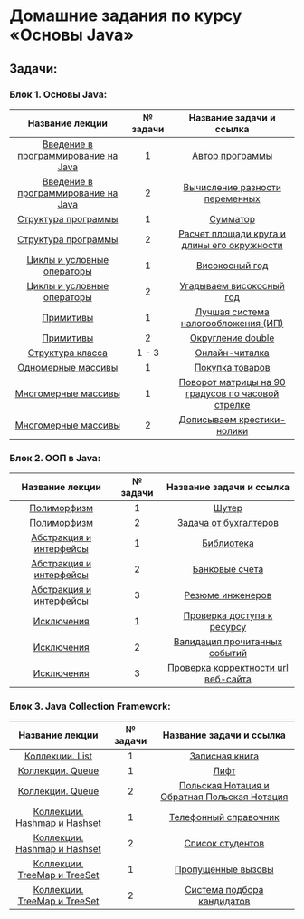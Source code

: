 # **Домашние задания по курсу «Основы Java»**

## **Задачи**:

### **Блок 1. Основы Java:**
| Название лекции | № задачи |                                       Название задачи и ссылка                                        |
|:---------------:|:--------:|:-----------------------------------------------------------------------------------------------------:|
|[Введение в программирование на Java](https://github.com/netology-code/java-homeworks/tree/master/introduction/1.1.1)|1|[Автор программы](https://github.com/kotamadeo/Netology-JavaBasis-Introduction-1.1.1.Author)|
|[Введение в программирование на Java](https://github.com/netology-code/java-homeworks/tree/master/introduction/1.1.2)|2|[Вычисление разности переменных](https://github.com/kotamadeo/Netology-JavaBasis-Introduction-1.1.2.Subtract)|
|[Структура программы](https://github.com/netology-code/java-homeworks/tree/master/program-structure/1.2.1)|1|[Сумматор](https://github.com/kotamadeo/Netology-JavaBasis-ProgramsStructure-1.2.1.Adder)|
|[Структура программы](https://github.com/netology-code/java-homeworks/tree/master/program-structure/1.2.2)|2|[Расчет площади круга и длины его окружности](https://github.com/kotamadeo/Netology-JavaBasis-ProgramsStructure-1.2.2.Area)|
|[Циклы и условные операторы](https://github.com/netology-code/java-homeworks/tree/master/conditional-statements-cycles/1.3.1)|1|[Високосный год](https://github.com/kotamadeo/Netology-JavaBasis-Loops-1.3.1.Leap)|
|[Циклы и условные операторы](https://github.com/netology-code/java-homeworks/tree/master/conditional-statements-cycles/1.3.2)|2|     [Угадываем високосный год](https://github.com/kotamadeo/Netology-JavaBasis-Loops-1.3.2.LeapGuess)|
|[Примитивы](https://github.com/netology-code/java-homeworks/tree/master/primitive-types/1.4.2)|1|[Лучшая система налогообложения (ИП)](https://github.com/kotamadeo/Netology-JavaBasis-PrimitiveTypes-1.4.1.Tax)|
|[Примитивы](https://github.com/netology-code/java-homeworks/tree/master/primitive-types/1.4.1)|2|[Округление double](https://github.com/kotamadeo/Netology-JavaBasis-PrimitiveTypes-1.4.2.Round)|
|[Структура класса](https://github.com/netology-code/java-homeworks/tree/master/class-structure)|1 - 3|[Онлайн-читалка](https://github.com/kotamadeo/Netology-JavaBasis-1.5.1.Reader)|
|[Одномерные массивы](https://github.com/netology-code/java-homeworks/tree/master/one-dimensional-array)|1|[Покупка товаров](https://github.com/kotamadeo/Netology-JavaBasis-OneDimensionalArray-1.6.1.Cart)|
|[Многомерные массивы](https://github.com/netology-code/java-homeworks/tree/master/multidimensional-array)|1|[Поворот матрицы на 90 градусов по часовой стрелке](https://github.com/kotamadeo/JavaBasis/tree/1.7.1.Matrix)|
|[Многомерные массивы](https://github.com/netology-code/java-homeworks/tree/master/multidimensional-array)|2|[Дописываем крестики-нолики](https://github.com/kotamadeo/JavaBasis/tree/1.7.2.TicTacToe)|

### **Блок 2. ООП в Java:**
| Название лекции | № задачи |                                       Название задачи и ссылка                                        |
|:---------------:|:--------:|:-----------------------------------------------------------------------------------------------------:|
|[Полиморфизм](https://github.com/netology-code/java-homeworks/tree/master/polymorphism)|1|[Шутер](https://github.com/kotamadeo/JavaBasis/tree/1.8.1.Shooter)|
|[Полиморфизм](https://github.com/netology-code/java-homeworks/tree/master/polymorphism)|2|[Задача от бухгалтеров](https://github.com/kotamadeo/JavaBasis/tree/1.8.2.TaxService)|
|[Абстракция и интерфейсы](https://github.com/netology-code/java-homeworks/tree/master/abstractions-interfaces)|1|[Библиотека](https://github.com/kotamadeo/JavaBasis/tree/1.9.1.Library)|
|[Абстракция и интерфейсы](https://github.com/netology-code/java-homeworks/tree/master/abstractions-interfaces)|2|[Банковые счета](https://github.com/kotamadeo/JavaBasis/tree/1.9.2.BankAccount)|
|[Абстракция и интерфейсы](https://github.com/netology-code/java-homeworks/tree/master/abstractions-interfaces)|3|[Резюме инженеров](https://github.com/kotamadeo/JavaBasis/tree/1.9.3.Resumes)|
|[Исключения](https://github.com/netology-code/java-homeworks/tree/master/exceptions)|1|[Проверка доступа к ресурсу](https://github.com/kotamadeo/JavaBasis/tree/2.1.1.Login)|
|[Исключения](https://github.com/netology-code/java-homeworks/tree/master/exceptions)|2|[Валидация прочитанных событий](https://github.com/kotamadeo/JavaBasis/tree/2.1.2.Event)|
|[Исключения](https://github.com/netology-code/java-homeworks/tree/master/exceptions)|3|[Проверка корректности url веб-сайта](https://github.com/kotamadeo/JavaBasis/tree/2.1.3.Url)|

### **Блок 3. Java Collection Framework:**
| Название лекции | № задачи |                                       Название задачи и ссылка                                        |
|:---------------:|:--------:|:-----------------------------------------------------------------------------------------------------:|
|[Коллекции. List](https://github.com/netology-code/java-homeworks/tree/master/list)|1|[Записная книга](https://github.com/kotamadeo/JavaBasis/tree/2.2.1.ToDoList)|
|[Коллекции. Queue](https://github.com/netology-code/java-homeworks/tree/master/queue)|1|[Лифт](https://github.com/kotamadeo/JavaBasis/tree/2.3.1.Elevator)|
|[Коллекции. Queue](https://github.com/netology-code/java-homeworks/tree/master/queue)|2|[Польская Нотация и Обратная Польская Нотация](https://github.com/kotamadeo/JavaBasis/tree/2.3.2.PolishNotation)|
|[Коллекции. Hashmap и Hashset](https://github.com/netology-code/java-homeworks/tree/master/hash-collections)|1|[Телефонный справочник](https://github.com/kotamadeo/JavaBasis/tree/2.4.1.Phonebook)|
|[Коллекции. Hashmap и Hashset](https://github.com/netology-code/java-homeworks/tree/master/hash-collections)|2|[Список студентов](https://github.com/kotamadeo/JavaBasis/tree/2.4.2.StudentsList)|
|[Коллекции. TreeMap и TreeSet](https://github.com/netology-code/java-homeworks/tree/master/tree-collections)|1|[Пропущенные вызовы](https://github.com/kotamadeo/JavaBasis/tree/2.5.1.MissedCalls)|
|[Коллекции. TreeMap и TreeSet](https://github.com/netology-code/java-homeworks/tree/master/tree-collections)|2|[Система подбора кандидатов](https://github.com/kotamadeo/JavaBasis/tree/2.5.2.HR)|